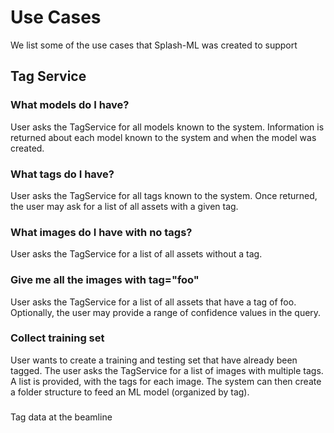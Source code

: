 # Use Cases
We list some of the use cases that Splash-ML was created to support

## Tag Service

### What models do I have?
User  asks the TagService for all models known to the system. Information is returned about each model known to the system and when the model was created.

### What tags do I have?
User asks the TagService for all tags known to the system. Once returned, the user may ask for a list of all assets with a given tag.

### What images do I have with no tags?
User asks the TagService for a list of all assets without a tag.

### Give me all the images with tag="foo"
User asks the TagService for a list of all assets that have a tag of foo. Optionally, the user may provide a range of confidence values in the query.

### Collect training set
User wants to create a training and testing set that have already been tagged. The user asks the TagService for  a list of images with multiple tags. A list is provided, with the tags for each image. The system can then create a folder structure to feed an ML model (organized by tag).

###
Tag data at the beamline